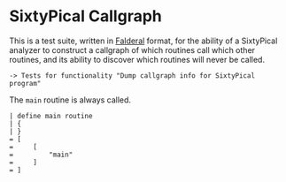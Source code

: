 SixtyPical Callgraph
====================

This is a test suite, written in [Falderal][] format, for the ability of
a SixtyPical analyzer to construct a callgraph of which routines call which
other routines, and its ability to discover which routines will never be
called.

[Falderal]:     http://catseye.tc/node/Falderal

    -> Tests for functionality "Dump callgraph info for SixtyPical program"

The `main` routine is always called.

    | define main routine
    | {
    | }
    = [
    =     [
    =         "main"
    =     ]
    = ]

